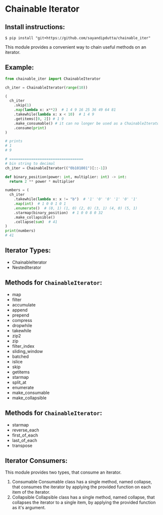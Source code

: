 # Chainable Iterator

## Install instructions:
```shell
$ pip install "git+https://github.com/sayandipdutta/chainable_iter"
```

This module provides a convenient way to chain useful methods on an iterator.

## Example:
```python
from chainable_iter import ChainableIterator

ch_iter = ChainableIterator(range(10))

(
  ch_iter
    .skip(1)
    .map(lambda x: x**2)  # 1 4 9 16 25 36 49 64 81
    .takewhile(lambda x: x < 10)  # 1 4 9
    .getitems([0, 2]) # 1 9
    .make_consumable() # it can no longer be used as a ChainableIterator
    .consume(print)
)

# prints
# 1
# 9

# ==================================
# bin string to decimal
ch_iter = ChainableIterator(("0b101001")[::-1])

def binary_position(power: int, multiplier: int) -> int:
  return 2 ** power * multiplier

numbers = (
  ch_iter
    .takewhile(lambda x: x != "b")  # '1' '0' '0' '1' '0' '1' 
    .map(int)  # 1 0 0 1 0 1
    .enumerate()  # (0, 1) (1, 0) (2, 0) (3, 1) (4, 0) (5, 1)
    .starmap(binary_position)  # 1 0 0 8 0 32
    .make_collapsible()
    .collapse(sum)  # 41
)
print(numbers)
# 41
```

## Iterator Types:
- ChainableIterator
- NestedIterator

## Methods for `ChainableIterator`:
- map
- filter
- accumulate
- append
- prepend
- compress
- dropwhile
- takewhile
- zip2
- zip
- filter_index
- sliding_window
- batched
- islice
- skip
- getitems
- starmap
- split_at
- enumerate
- make_consumable
- make_collapsible


## Methods for `ChainableIterator`:
- starmap
- reverse_each
- first_of_each
- last_of_each
- transpose

## Iterator Consumers:
This module provides two types, that consume an iterator.
1. Consumable
  Consumable class has a single method, named collapse, that consumes the iterator
  by applying the provided function on each item of the iterator.
2. Collapsible
  Collapsible class has a single method, named collapse, that collapses the iterator
  to a single item, by applying the provided function as it's argument.

